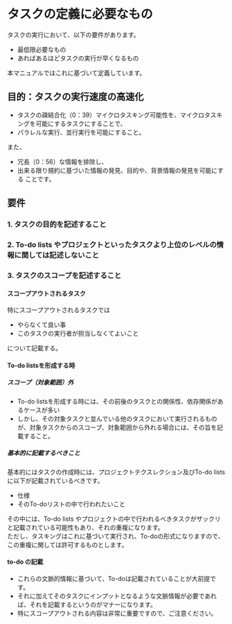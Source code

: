 タスクの定義に必要なもの
=====

タスクの実行において、以下の要件があります。
- 最低限必要なもの
- あればあるほどタスクの実行が早くなるもの

本マニュアルではこれに基づいて定義しています。

目的：タスクの実行速度の高速化
-----
- タスクの疎結合化（0：39）マイクロタスキング可能性を、マイクロタスキングを可能にするタスクにすることで、
- パラレルな実行、並行実行を可能にすること。

また、
- 冗長（0：56）な情報を排除し、
- 出来る限り規約に基づいた情報の発見、目的や、背景情報の発見を可能にする
ことです。

要件
-----
### 1. タスクの目的を記述すること
### 2. To-do lists やプロジェクトといったタスクより上位のレベルの情報に関しては記述しないこと
### 3. タスクのスコープを記述すること

#### スコープアウトされるタスク
特にスコープアウトされるタスクでは

- やらなくて良い事
- このタスクの実行者が担当しなくてよいこと

について記載する。

#### To-do listsを形成する時
##### スコープ（対象範囲）外
- To-do listsを形成する時には、その前後のタスクとの関係性、依存関係があるケースが多い
- しかし、その対象タスクと並んでいる他のタスクにおいて実行されるものが、対象タスクからのスコープ、対象範囲から外れる場合には、その旨を記載すること。

##### 基本的に記載するべきこと
基本的にはタスクの作成時には、プロジェクトテクスレクション及びTo-do listsに以下が記載されているべきです。
- 仕様
- そのTo-doリストの中で行われたいこと

その中には、To-do lists やプロジェクトの中で行われるべきタスクがザックリと記載されている可能性もあり、それの重複になります。  
ただし、タスキングはこれに基づいて実行され、To-doの形式になりますので、この重複に関しては許可するものとします。

#### to-do の記載
- これらの文脈的情報に基づいて、To-doは記載されていることが大前提です。
- それに加えてそのタスクにインプットとなるような文脈情報が必要であれば、それを記載するというのがマナーになります。
- 特にスコープアウトされる内容は非常に重要ですので、ご注意ください。 
